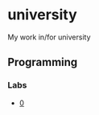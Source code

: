 # university
My work in/for university

## Programming
### Labs
- [0](https://github.com/RustemB/university/blob/master/prog/lab/lab_00)
